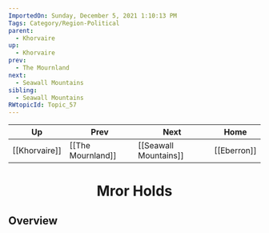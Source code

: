 ```yaml
---
ImportedOn: Sunday, December 5, 2021 1:10:13 PM
Tags: Category/Region-Political
parent:
  - Khorvaire
up:
  - Khorvaire
prev:
  - The Mournland
next:
  - Seawall Mountains
sibling:
  - Seawall Mountains
RWtopicId: Topic_57
---
```


| Up | Prev | Next | Home |
|----|------|------|------|
| [[Khorvaire]] | [[The Mournland]] | [[Seawall Mountains]] | [[Eberron]] |

# <center>Mror Holds</center>

## Overview
